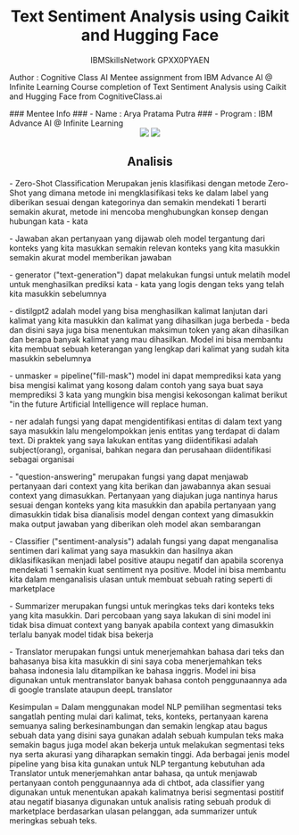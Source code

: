 <h1 align="center"> Text Sentiment Analysis using Caikit and Hugging Face </h1>
<p align="center"> IBMSkillsNetwork GPXX0PYAEN </h1>


<p>Author : Cognitive Class AI
Mentee assignment from IBM Advance AI @ Infinite Learning Course completion of Text Sentiment Analysis using Caikit and Hugging Face from CognitiveClass.ai</p>
### Mentee Info
### - Name : Arya Pratama Putra
### - Program : IBM Advance AI @ Infinite Learning

<div align="center">
<img src="https://img.shields.io/badge/python-3670A0?style=for-the-badge&logo=python&logoColor=ffdd54">
<img src="https://img.shields.io/badge/jupyter-%23FA0F00.svg?style=for-the-badge&logo=jupyter&logoColor=white">
</div>



<div>
<h2 align="center"> Analisis </h2>
<p1 align="left"> - Zero-Shot Classification
Merupakan jenis klasifikasi dengan metode Zero-Shot yang dimana metode ini mengklasifikasi teks ke dalam label yang diberikan sesuai dengan kategorinya dan semakin mendekati 1 berarti semakin akurat, metode ini mencoba menghubungkan konsep dengan hubungan kata - kata </p1>
  
<p2 align="left">- Jawaban akan pertanyaan yang dijawab oleh model tergantung dari konteks yang kita masukkan semakin relevan konteks yang kita masukkin semakin akurat model memberikan jawaban </p2>

<p3 align="left">- generator ("text-generation") dapat melakukan fungsi untuk melatih model untuk menghasilkan prediksi kata - kata yang logis dengan teks yang telah kita masukkin sebelumnya </p3>

<p4 align="left" > - distilgpt2 adalah model yang bisa menghasilkan kalimat lanjutan dari kalimat yang kita masukkin dan kalimat yang dihasilkan juga berbeda - beda dan disini saya juga bisa menentukan maksimun token yang akan dihasilkan dan berapa banyak kalimat yang mau dihasilkan. Model ini bisa membantu kita membuat sebuah keterangan yang lengkap dari kalimat yang sudah kita masukkin sebelumnya </p4>

<p5 align="left">- unmasker = pipeline("fill-mask") model ini dapat memprediksi kata yang bisa mengisi kalimat yang kosong dalam contoh yang saya buat saya memprediksi 3 kata yang mungkin bisa mengisi kekosongan kalimat berikut "in the future Artificial Intelligence will replace <mask> human.</p5>

<p6 align="left">- ner adalah fungsi yang dapat mengidentifikasi entitas di dalam text yang saya masukkin lalu mengelompokkan jenis entitas yang terdapat di dalam text. Di praktek yang saya lakukan entitas yang diidentifikasi adalah subject(orang), organisai, bahkan negara dan perusahaan diidentifikasi sebagai organisai   </p6>

<p7 align="left">- "question-answering" merupakan fungsi yang dapat menjawab pertanyaan dari context yang kita berikan dan jawabannya akan sesuai context yang dimasukkan. Pertanyaan yang diajukan juga nantinya harus sesuai dengan konteks yang kita masukkin dan apabila pertanyaan yang dimasukkin tidak bisa dianalisis model dengan context yang dimasukkin maka output jawaban yang diberikan oleh model akan sembarangan </p7>

<p8 align="left"> - Classifier ("sentiment-analysis") adalah fungsi yang dapat menganalisa sentimen dari kalimat yang saya masukkin dan hasilnya akan diklasifikasikan menjadi label positive ataupu negatif dan apabila scorenya mendekati 1 semakin kuat sentiment nya positive. Model ini bisa membantu kita dalam menganalisis ulasan untuk membuat sebuah rating seperti di marketplace </p8>

<p9 align="left"> - Summarizer merupakan fungsi untuk meringkas teks dari konteks teks yang kita masukkin. Dari percobaan yang saya lakukan di sini model ini tidak bisa dimuat context yang banyak apabila context yang dimasukkin terlalu banyak model tidak bisa bekerja  </p9>

<p10 align="left"> - Translator merupakan fungsi untuk menerjemahkan bahasa dari teks dan bahasanya bisa kita masukkin di sini saya coba menerjemahkan teks bahasa indonesia lalu ditampilkan ke bahasa inggris. Model ini bisa digunakan untuk mentranslator banyak bahasa contoh penggunaannya ada di google translate ataupun deepL translator </p10>


Kesimpulan = Dalam menggunakan model NLP pemilihan segmentasi teks sangatlah penting mulai dari kalimat, teks, konteks, pertanyaan karena semuanya saling berkesinambungan dan semakin lengkap atau bagus sebuah data yang disini saya gunakan adalah sebuah kumpulan teks maka semakin bagus juga model akan bekerja untuk melakukan segmentasi teks nya serta akurasi yang diharapkan semakin tinggi. Ada berbagai jenis model pipeline yang bisa kita gunakan untuk NLP tergantung kebutuhan ada Translator untuk menerjemahkan antar bahasa, qa untuk menjawab pertanyaan contoh penggunaannya ada di chtbot, ada classifier yang digunakan untuk menentukan apakah kalimatnya berisi segmentasi postitif atau negatif biasanya digunakan untuk analisis rating sebuah produk di marketplace berdasarkan ulasan pelanggan, ada summarizer untuk meringkas sebuah teks.
</div>
